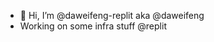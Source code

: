 - 👋 Hi, I’m @daweifeng-replit aka @daweifeng
- Working on some infra stuff @replit

<!---
daweifeng-replit/daweifeng-replit is a ✨ special ✨ repository because its `README.md` (this file) appears on your GitHub profile.
You can click the Preview link to take a look at your changes.
--->
